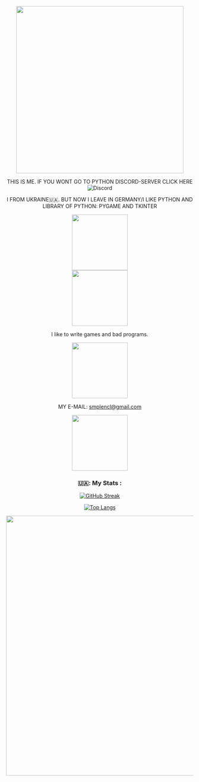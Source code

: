 <div id="header" align="center">
  <img src="https://media.giphy.com/media/coxQHKASG60HrHtvkt/giphy.gif" width="450"
  https://media.giphy.com/media/RbDKaczqWovIugyJmW/giphy.gif
</div>


THIS IS ME. IF YOU WONT GO TO PYTHON DISCORD-SERVER CLICK HERE 
<img alt="Discord" src="https://img.shields.io/discord/930421351053934663?label=DIACORD%20SERVER%20FOR%20PYTHON&logo=%F0%9F%93%9D&logoColor=blueviolet&style=plastic">

 
I FROM UKRAINE🇺🇦. BUT NOW I LEAVE IN GERMANY/I LIKE PYTHON AND LIBRARY OF PYTHON: PYGAME AND TKINTER
<div id="header" align="center">
      <img src="https://media.giphy.com/media/MOSebUr4rvZS0/giphy.gif" width="150"
</div>
<div id="header" align="center">
      <img src="https://media.giphy.com/media/TlK63EJsc8ZiXeuYWNW/giphy.gif" width="150"
</div>
  
I like to write games and bad programs. 
<div id="header" align="center">
      <img src="https://media.giphy.com/media/RbDKaczqWovIugyJmW/giphy.gif" width="150"
</div>
  
MY E-MAIL: smplencl@gmail.com 
<div id="header" align="center">
      <img src="https://media.giphy.com/media/YmjleYhDTUiYw/giphy.gif" width="150"
</div>

  
### 🇺🇦: My Stats :
 [![GitHub Streak](http://github-readme-streak-stats.herokuapp.com?user=DGioriginal&theme=dark&hide_border=true&border_radius=4.6)](https://git.io/streak-stats)
 
  [![Top Langs](https://github-readme-stats.vercel.app/api/top-langs/?username=DGioriginal&layout=compact&theme=vision-friendly-dark)](https://github.com/anuraghazra/github-readme-stats)
  
  

  
  
  
  <div id="header" align="center">
      <img src="https://media.giphy.com/media/Xf0ge3wVi9G9u9et3U/giphy.gif" width="700"
</div>
  
